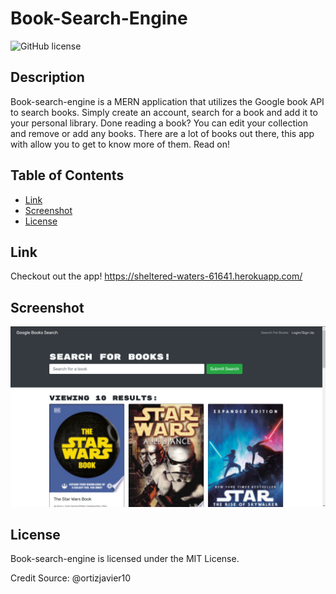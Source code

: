 # Book-Search-Engine

![GitHub license](https://img.shields.io/badge/license-MIT-blue.svg)

## Description
Book-search-engine is a MERN application that utilizes the Google book API to search books. Simply create an account, search for a book and add it to your personal library. Done reading a book? You can edit your collection and remove or add any books. There are a lot of books out there, this app with allow you to get to know more of them. Read on!
## Table of Contents
* [Link](#link)
* [Screenshot](#Scrrenshot)
* [License](#license)


## Link
Checkout out the app!
https://sheltered-waters-61641.herokuapp.com/


## Screenshot
<img src="./client/assets/screenshot.PNG" >

## License
Book-search-engine is licensed under the MIT License.

Credit Source: @ortizjavier10
